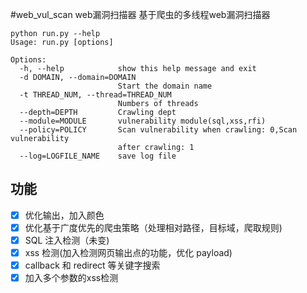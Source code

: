 #web_vul_scan
web漏洞扫描器
基于爬虫的多线程web漏洞扫描器
    
    python run.py --help
    Usage: run.py [options]
    
    Options:
      -h, --help            show this help message and exit
      -d DOMAIN, --domain=DOMAIN
                            Start the domain name
      -t THREAD_NUM, --thread=THREAD_NUM
                            Numbers of threads
      --depth=DEPTH         Crawling dept
      --module=MODULE       vulnerability module(sql,xss,rfi)
      --policy=POLICY       Scan vulnerability when crawling: 0,Scan vulnerability
                            after crawling: 1
      --log=LOGFILE_NAME    save log file

## 功能
- [x] 优化输出，加入颜色
- [x] 优化基于广度优先的爬虫策略（处理相对路径，目标域，爬取规则)
- [x] SQL 注入检测（未变)
- [x] xss 检测(加入检测网页输出点的功能，优化 payload)
- [x] callback 和 redirect 等关键字搜索
- [x] 加入多个参数的xss检测
